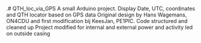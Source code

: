 .# QTH_loc_via_GPS
A small Arduino project. Display Date, UTC, coordinates and QTH locator based on GPS data
Original design by Hans Wagemans, ON4CDU and first modification bij KeesJan, PE1PIC.
Code structured and cleaned up
Project modified for internal and external power and activity led on outside casing 

